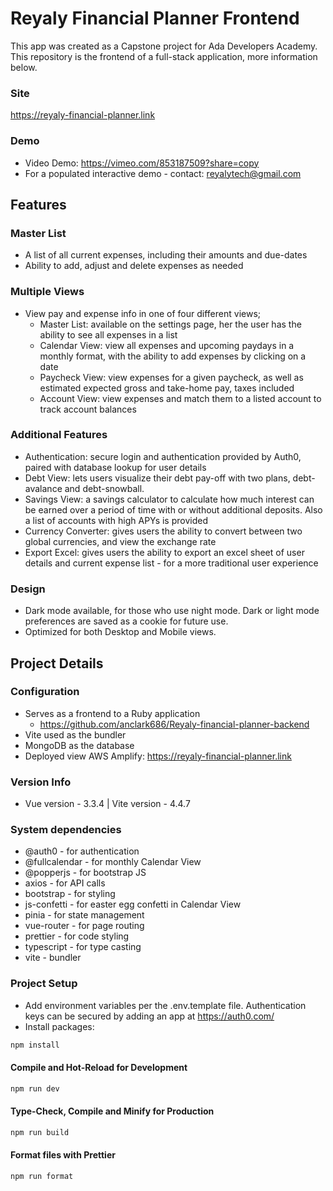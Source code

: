 # Reyaly Financial Planner Frontend

This app was created as a Capstone project for Ada Developers Academy. This repository is the frontend of a full-stack application, more information below.

### Site

https://reyaly-financial-planner.link

### Demo

- Video Demo: https://vimeo.com/853187509?share=copy
- For a populated interactive demo - contact: reyalytech@gmail.com

## Features

### Master List

- A list of all current expenses, including their amounts and due-dates
- Ability to add, adjust and delete expenses as needed

### Multiple Views

- View pay and expense info in one of four different views;
  - Master List: available on the settings page, her the user has the ability to see all expenses in a list
  - Calendar View: view all expenses and upcoming paydays in a monthly format, with the ability to add expenses by clicking on a date
  - Paycheck View: view expenses for a given paycheck, as well as estimated expected gross and take-home pay, taxes included
  - Account View: view expenses and match them to a listed account to track account balances

### Additional Features

- Authentication: secure login and authentication provided by Auth0, paired with database lookup for user details
- Debt View: lets users visualize their debt pay-off with two plans, debt-avalance and debt-snowball.
- Savings View: a savings calculator to calculate how much interest can be earned over a period of time with or without additional deposits. Also a list of accounts with high APYs is provided
- Currency Converter: gives users the ability to convert between two global currencies, and view the exchange rate
- Export Excel: gives users the ability to export an excel sheet of user details and current expense list - for a more traditional user experience

### Design

- Dark mode available, for those who use night mode. Dark or light mode preferences are saved as a cookie for future use.
- Optimized for both Desktop and Mobile views.

## Project Details

### Configuration

- Serves as a frontend to a Ruby application
  - https://github.com/anclark686/Reyaly-financial-planner-backend
- Vite used as the bundler
- MongoDB as the database
- Deployed view AWS Amplify: https://reyaly-financial-planner.link

### Version Info

- Vue version - 3.3.4 | Vite version - 4.4.7

### System dependencies

- @auth0 - for authentication
- @fullcalendar - for monthly Calendar View
- @popperjs - for bootstrap JS
- axios - for API calls
- bootstrap - for styling
- js-confetti - for easter egg confetti in Calendar View
- pinia - for state management
- vue-router - for page routing
- prettier - for code styling
- typescript - for type casting
- vite - bundler

### Project Setup

- Add environment variables per the .env.template file. Authentication keys can be secured by adding an app at https://auth0.com/
- Install packages:

```sh
npm install
```

#### Compile and Hot-Reload for Development

```sh
npm run dev
```

#### Type-Check, Compile and Minify for Production

```sh
npm run build
```

#### Format files with Prettier

```sh
npm run format
```
